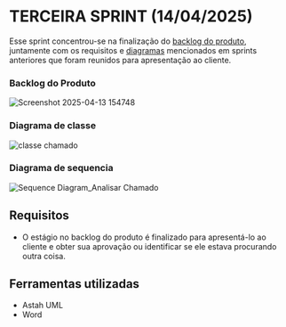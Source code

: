 # TERCEIRA SPRINT (14/04/2025)

Esse sprint concentrou-se na finalização do [backlog do produto](https://github.com/ChristianFernandesLemos/Suporte-T-cnico/blob/main/Backlog/BackLog%20do%20produto.docx), juntamente com os requisitos e [diagramas](https://github.com/ChristianFernandesLemos/Suporte-T-cnico/tree/main/Diagramas) mencionados em sprints anteriores que foram reunidos para apresentação ao cliente.

### Backlog do Produto
![Screenshot 2025-04-13 154748](https://github.com/user-attachments/assets/86cf56e2-9341-4ca9-bc80-b1ed2022f183)

### Diagrama de classe 
![classe chamado](https://github.com/user-attachments/assets/9a3f3f35-f6dc-40e1-bacc-cb2d0da6618f)

### Diagrama de sequencia
![Sequence Diagram_Analisar Chamado](https://github.com/user-attachments/assets/3b03c032-d690-4665-9721-c4db6698c777)

## Requisitos
* O estágio no backlog do produto é finalizado para apresentá-lo ao cliente e obter sua aprovação ou identificar se ele estava procurando outra coisa.

## Ferramentas utilizadas 
* Astah UML
* Word
